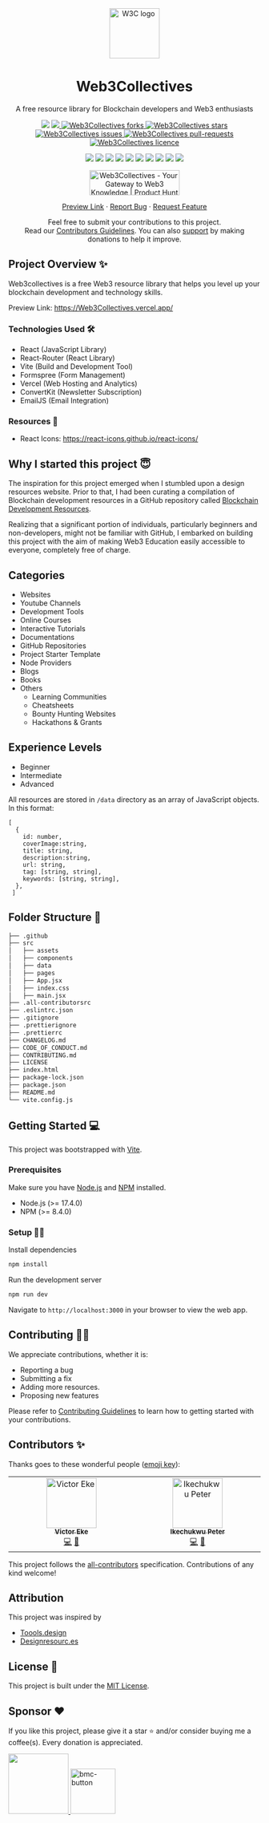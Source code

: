 <div align="center">
 <img width="100px" src="https://user-images.githubusercontent.com/46662771/183313844-91c27035-6ac0-4576-afa1-ecb731494da2.png" alt="W3C logo" />
 
 <h1>Web3Collectives</h1>
 <p>A free resource library for Blockchain developers and Web3 enthusiasts</p>

<p align="center">
<img src="https://img.shields.io/badge/all_contributors-1-orange.svg?style=flat-square">

<a href="http://makeapullrequest.com">
<img src="https://img.shields.io/badge/PRs-welcome-brightgreen.svg?style=flat-square">
</a>
<a href="https://github.com/frankiefab100/Web3Collectives/fork" target="blank">
<img src="https://img.shields.io/github/forks/frankiefab100/Web3Collectives?style=flat-square" alt="Web3Collectives forks"/>
</a>
<a href="https://github.com/frankiefab100/Web3Collectives/stargazers" target="blank">
<img src="https://img.shields.io/github/stars/frankiefab100/Web3Collectives?style=flat-square" alt="Web3Collectives stars"/>
</a>
<a href="https://github.com/frankiefab100/Web3Collectives/issues" target="blank">
<img src="https://img.shields.io/github/issues/frankiefab100/Web3Collectives?style=flat-square" alt="Web3Collectives issues"/>
</a>
<a href="https://github.com/frankiefab100/Web3Collectives/pulls" target="blank">
<img src="https://img.shields.io/github/issues-pr/frankiefab100/Web3Collectives?style=flat-square" alt="Web3Collectives pull-requests"/>
</a>
<a href="https://github.com/frankiefab100/Web3Collectives/blob/main/LICENSE" target="blank">
<img src="https://img.shields.io/github/license/frankiefab100/Web3Collectives?style=flat-square" alt="Web3Collectives licence" />
</a>
</p>


<p>
<img src="https://img.shields.io/badge/JavaScript-323330?style=for-the-badge&logo=javascript&logoColor=F7DF1E">
<img src="https://img.shields.io/badge/CSS3-1572B6?style=for-the-badge&logo=css3&logoColor=white">
<img src="https://img.shields.io/badge/React-20232A?style=for-the-badge&logo=react&logoColor=61DAFB">
<img src="https://img.shields.io/badge/React_Router-CA4245?style=for-the-badge&logo=react-router&logoColor=white">
<img src="https://img.shields.io/badge/npm-CB3837?style=for-the-badge&logo=npm&logoColor=white">
<img  src="https://img.shields.io/badge/Vite-B73BFE?style=for-the-badge&logo=vite&logoColor=FFD62E">
<img  src="https://img.shields.io/badge/firebase-ffca28?style=for-the-badge&logo=firebase&logoColor=black">
<img  src="https://img.shields.io/badge/Vercel-000000?style=for-the-badge&logo=vercel&logoColor=white">
<img  src="https://img.shields.io/badge/eslint-3A33D1?style=for-the-badge&logo=eslint&logoColor=white">
<img src="https://img.shields.io/badge/prettier-1A2C34?style=for-the-badge&logo=prettier&logoColor=F7BA3E">
</p>

<a href="https://www.producthunt.com/posts/web3collectives?utm_source=badge-featured&utm_medium=badge&utm_source=badge-web3collectives" target="_blank"><img src="https://api.producthunt.com/widgets/embed-image/v1/featured.svg?post_id=web3collectives&theme=light" alt="Web3Collectives - Your Gateway to Web3 Knowledge | Product Hunt" width="180" height="50" /></a>
</div>
  
<p align="center">
    <a href="https://Web3Collectives.vercel.app">Preview Link</a>
    ·
    <a href="https://github.com/frankiefab100/Web3Collectives/issues/new/choose">Report Bug</a>
    ·
    <a href="https://github.com/frankiefab100/Web3Collectives/issues/new/choose">Request Feature</a>
</p>
  
<p align="center">Feel free to submit your contributions to this project. </br>
Read our <a href="https://github.com/frankiefab100/Web3Collectives/blob/main/CONTRIBUTING.md">Contributors Guidelines</a>. You can also <a href= "https://www.buymeacoffee.com/frankiefab100">support</a> by making donations to help it improve.</p>

## **Project Overview** ✨

Web3collectives is a free Web3 resource library that helps you level up your blockchain development and technology skills.

Preview Link: <https://Web3Collectives.vercel.app/>

### **Technologies Used** 🛠

- React (JavaScript Library)
- React-Router (React Library)
- Vite (Build and Development Tool)
- Formspree (Form Management)
- Vercel (Web Hosting and Analytics)
- ConvertKit (Newsletter Subscription)
- EmailJS (Email Integration)

### **Resources** 🎨

- React Icons: <https://react-icons.github.io/react-icons/>

## **Why I started this project** 😇

The inspiration for this project emerged when I stumbled upon a design resources website. Prior to that, I had been curating a compilation of Blockchain development resources in a GitHub repository called [Blockchain Development Resources](https://github.com/frankiefab100/Blockchain-Development-Resources).

Realizing that a significant portion of individuals, particularly beginners and non-developers, might not be familiar with GitHub, I embarked on building this project with the aim of making Web3 Education easily accessible to everyone, completely free of charge.

## **Categories**

- Websites
- Youtube Channels
- Development Tools
- Online Courses
- Interactive Tutorials
- Documentations
- GitHub Repositories
- Project Starter Template
- Node Providers
- Blogs
- Books
- Others
  - Learning Communities
  - Cheatsheets
  - Bounty Hunting Websites
  - Hackathons & Grants

## **Experience Levels**

- Beginner
- Intermediate
- Advanced

All resources are stored in `/data` directory as an array of JavaScript objects.
In this format:

```JS
[
  {
    id: number,
    coverImage:string,
    title: string,
    description:string,
    url: string,
    tag: [string, string],
    keywords: [string, string],
  },
 ]
```

## **Folder Structure** 📁

```bash
├── .github
├── src
│   ├── assets
│   ├── components
│   ├── data
│   ├── pages
│   ├── App.jsx
│   ├── index.css
│   ├── main.jsx
├── .all-contributorsrc
├── .eslintrc.json
├── .gitignore
├── .prettierignore
├── .prettierrc
├── CHANGELOG.md
├── CODE_OF_CONDUCT.md
├── CONTRIBUTING.md
├── LICENSE
├── index.html
├── package-lock.json
├── package.json
├── README.md
└── vite.config.js
```

## **Getting Started** 💻

This project was bootstrapped with [Vite](https://vitejs.dev).

### **Prerequisites**

Make sure you have [Node.js](https://nodejs.org/) and [NPM](https://www.npmjs.com/) installed.

- Node.js (>= 17.4.0)
- NPM (>= 8.4.0)

### **Setup** 👨‍💻

Install dependencies

   ```BASH
npm install
```

Run the development server

 ```BASH
npm run dev
   ```
   

Navigate to `http://localhost:3000` in your browser to view the web app.

## **Contributing** 🤝🏾
We appreciate contributions, whether it is:

- Reporting a bug
- Submitting a fix
- Adding more resources.
- Proposing new features

 Please refer to [Contributing Guidelines](./CONTRIBUTING.md) to learn how to getting started with your contributions.

  
## Contributors ✨
 Thanks goes to these wonderful people ([emoji key](https://allcontributors.org/docs/en/emoji-key)):

<!-- ALL-CONTRIBUTORS-LIST:START - Do not remove or modify this section -->
<!-- prettier-ignore-start -->
<!-- markdownlint-disable -->
<table>
  <tbody>
    <tr>
      <td align="center" valign="top" width="14.28%"><a href="http://victoreke.com"><img src="https://avatars.githubusercontent.com/u/62628408?v=4?s=100" width="100px;" alt="Victor Eke"/><br /><sub><b>Victor Eke</b></sub></a><br /><a href="https://github.com/frankiefab100/Web3Collectives/commits?author=Evavic44" title="Code">💻</a> <a href="#design-Evavic44" title="Design">🎨</a></td>
       <td align="center" valign="top" width="14.28%"><a href="http://pete.vercel.app"><img src="https://avatars.githubusercontent.com/u/60905186?v=4?s=100" width="100px;" alt="Ikechukwu Peter"/><br /><sub><b>Ikechukwu Peter</b></sub></a><br /><a href="https://github.com/frankiefab100/Web3Collectives/commits?author=ikechukwu-peter" title="Code">💻</a> <a href="https://github.com/frankiefab100/Web3Collectives/issues?q=author%3Aikechukwu-peter" title="Bug reports">🐛</a></td>
    </tr>
  </tbody>
</table>

<!-- markdownlint-restore -->
<!-- prettier-ignore-end -->

<!-- ALL-CONTRIBUTORS-LIST:END -->
This project follows the [all-contributors](https://github.com/all-contributors/all-contributors) specification. Contributions of any kind welcome!

## **Attribution**

This project was inspired by
- [Toools.design](https://toools.design)
- [Designresourc.es](https://designresourc.es)  

## **License** 🔐

This project is built under the [MIT License](./License).

## **Sponsor** ❤

If you like this project, please give it a star ⭐ and/or consider buying me a coffee(s). Every donation is appreciated.

  <a href="https://www.buymeacoffee.com/frankiefab100">
    <img width="120px"src="https://img.shields.io/badge/Buy_Me_A_Coffee-FFDD00?style=for-the-badge&logo=buy-me-a-coffee&logoColor=black">
  </a>
  <a href="https://etherscan.io/address/frankiefab.eth">
    <img width="90px" alt="bmc-button" src="https://img.shields.io/badge/Ethereum-3C3C3D?style=for-the-badge&logo=Ethereum&logoColor=white">
  </a>
